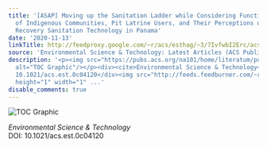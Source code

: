 ```yaml
---
title: '[ASAP] Moving up the Sanitation Ladder while Considering Function: An Assessment
  of Indigenous Communities, Pit Latrine Users, and Their Perceptions of Resource
  Recovery Sanitation Technology in Panama'
date: '2020-11-13'
linkTitle: http://feedproxy.google.com/~r/acs/esthag/~3/7IvfwbI2Erc/acs.est.0c04120
source: 'Environmental Science & Technology: Latest Articles (ACS Publications)'
description: '<p><img src="https://pubs.acs.org/na101/home/literatum/publisher/achs/journals/content/esthag/0/esthag.ahead-of-print/acs.est.0c04120/20201113/images/medium/es0c04120_0002.gif"
  alt="TOC Graphic"/></p><div><cite>Environmental Science & Technology</cite></div><div>DOI:
  10.1021/acs.est.0c04120</div><img src="http://feeds.feedburner.com/~r/acs/esthag/~4/7IvfwbI2Erc"
  height="1" width="1" ...'
disable_comments: true
---
```

<p><img src="https://pubs.acs.org/na101/home/literatum/publisher/achs/journals/content/esthag/0/esthag.ahead-of-print/acs.est.0c04120/20201113/images/medium/es0c04120_0002.gif" alt="TOC Graphic"/></p><div><cite>Environmental Science & Technology</cite></div><div>DOI: 10.1021/acs.est.0c04120</div><img src="http://feeds.feedburner.com/~r/acs/esthag/~4/7IvfwbI2Erc" height="1" width="1" ...
